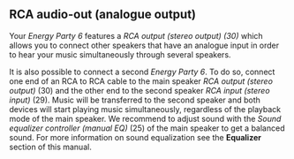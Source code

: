 ## RCA audio-out (analogue output)

Your *Energy Party 6* features a *RCA output (stereo output) (30)* which allows you to connect other speakers that have an analogue input in order to hear your music simultaneously through several speakers.

It is also possible to connect a second *Energy Party 6*. To do so, connect one end of an RCA to RCA cable to the main speaker *RCA output (stereo output)* (30) and the other end to the second speaker *RCA input (stereo input)* (29). Music will be transferred to the second speaker and both devices will start playing music simultaneously, regardless of the playback mode of the main speaker. We recommend to adjust sound with the *Sound equalizer controller (manual EQ)* (25) of the main speaker to get a balanced sound. For more information on sound equalization see the **Equalizer** section of this manual.

